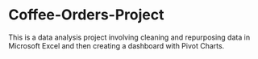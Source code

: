# Coffee-Orders-Project

This is a data analysis project involving cleaning and repurposing data in Microsoft Excel and then creating a dashboard with Pivot Charts.
